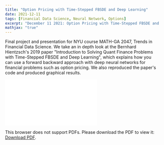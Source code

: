 ```yaml
---
title: "Option Pricing with Time-Stepped FBSDE and Deep Learning"
date: 2021-12-11
tags: [Financial Data Science, Neural Network, Options]
excerpt: "December 11 2021: Option Pricing with Time-Stepped FBSDE and Depth Learning, Final Project"
mathjax: "true"
---
```

<p>
Final project and presentation for NYU course MATH-GA 2047, Trends in Financial Data Science. 
We take an in depth look at the Bernhard Hientzsch's 2019 paper "Introduction to Solving Quant Finance Problems with
Time-Stepped FBSDE and Deep Learning", which explains how you can use a forward backward approach with deep neural networks
for financial problems such as option pricing. We also reproduced the paper's code and produced graphical results.
</p>

<object data="/images/fbsde.pdf" type="application/pdf" width="300%" height="400%">
    <embed src="/images/fbsde.pdf">
        <p>This browser does not support PDFs. Please download the PDF to view it: <a href="http://yoursite.com/the.pdf">Download PDF</a>.</p>
    </embed>
</object>
